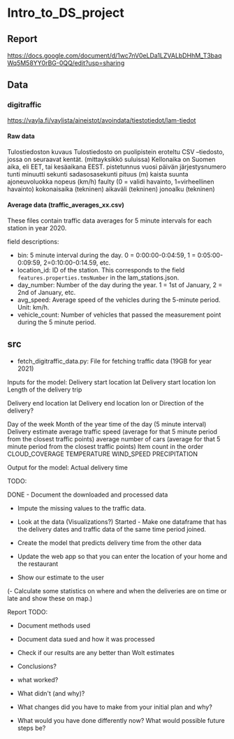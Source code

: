 # Intro_to_DS_project


## Report
https://docs.google.com/document/d/1wc7nV0eLDa1LZVALbDHhM_T3baqWq5M58YY0rBG-0QQ/edit?usp=sharing

## Data

### digitraffic
https://vayla.fi/vaylista/aineistot/avoindata/tiestotiedot/lam-tiedot

#### Raw data
Tulostiedoston kuvaus
Tulostiedosto on puolipistein eroteltu CSV –tiedosto, jossa on seuraavat kentät. (mittayksikkö suluissa) Kellonaika on Suomen aika, eli EET, tai kesäaikana EEST.
    pistetunnus
    vuosi
    päivän järjestysnumero
    tunti
    minuutti
    sekunti
    sadasosasekunti
    pituus (m)
    kaista
    suunta
    ajoneuvoluokka
    nopeus (km/h)
    faulty (0 = validi havainto, 1=virheellinen havainto)
    kokonaisaika (tekninen)
    aikaväli (tekninen)
    jonoalku (tekninen)

#### Average data (traffic_averages_xx.csv)

These files contain traffic data averages for 5 minute intervals for each station in year 2020.

field descriptions:
- bin: 5 minute interval during the day. 0 = 0:00:00-0:04:59, 1 = 0:05:00-0:09:59, 2=0:10:00-0:14.59, etc.
- location_id: ID of the station. This corresponds to the field `features.properties.tmsNumber` in the lam_stations.json.
- day_number: Number of the day during the year. 1 = 1st of January, 2 = 2nd of January, etc.
- avg_speed: Average speed of the vehicles during the 5-minute period. Unit: km/h.
- vehicle_count: Number of vehicles that passed the measurement point during the 5 minute period.


## src

- fetch_digitraffic_data.py: File for fetching traffic data (19GB for year 2021)


Inputs for the model:
Delivery start location lat
Delivery start location lon
Length of the delivery trip

Delivery end location lat
Delivery end location lon
or
Direction of the delivery?

Day of the week
Month of the year
time of the day (5 minute interval)
Delivery estimate
average traffic speed  (average for that 5 minute period from the closest traffic points)
average number of cars (average for that 5 minute period from the closest traffic points)
Item count in the order
CLOUD_COVERAGE
TEMPERATURE
WIND_SPEED
PRECIPITATION


Output for the model:
Actual delivery time



TODO:

DONE - Document the downloaded and processed data
- Impute the missing values to the traffic data.
- Look at the data (Visualizations?)
Started - Make one dataframe that has the delivery dates and traffic data of the same time period joined.
- Create the model that predicts delivery time from the other data

- Update the web app so that you can enter the location of your home and the restaurant
- Show our estimate to the user
  
(- Calculate some statistics on where and when the deliveries are on time or late and show these on map.)


Report TODO:
- Document methods used
- Document data sued and how it was processed
- Check if our results are any better than Wolt estimates
- Conclusions?

- what worked?
- What didn't (and why)?
- What changes did you have to make from your initial plan and why?
- What would you have done differently now? What would possible future steps be?



